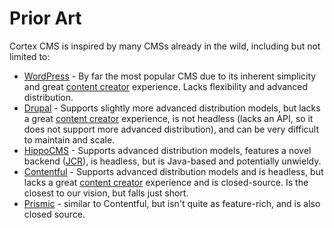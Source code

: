 # Prior Art

Cortex CMS is inspired by many CMSs already in the wild, including but not limited to:

* [WordPress](https://wordpress.com/) - By far the most popular CMS due to its inherent simplicity and great [content creator](glossary.md#content-creator) experience. Lacks flexibility and advanced distribution.
* [Drupal](https://www.drupal.org/) - Supports slightly more advanced distribution models, but lacks a great [content creator](glossary.md#content-creator) experience, is not headless \(lacks an API, so it does not support more advanced distribution\), and can be very difficult to maintain and scale.
* [HippoCMS](https://www.onehippo.org/) - Supports advanced distribution models, features a novel backend \([JCR](https://en.wikipedia.org/wiki/Content_repository_API_for_Java)\), is headless, but is Java-based and potentially unwieldy.
* [Contentful](https://www.contentful.com/) - Supports advanced distribution models and is headless, but lacks a great [content creator](glossary.md#content-creator) experience and is closed-source. Is the closest to our vision, but falls just short.
* [Prismic](https://prismic.io/) - similar to Contentful, but isn't quite as feature-rich, and is also closed source.
